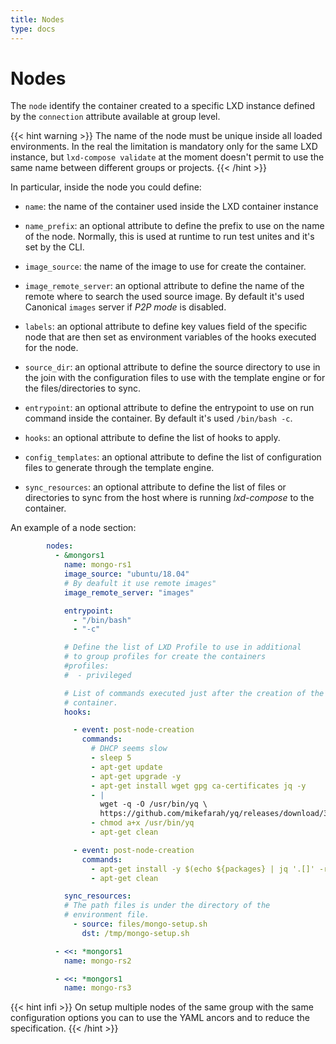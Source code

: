 ```yaml
---
title: Nodes
type: docs
---
```


# Nodes

The `node` identify the container created to a specific LXD instance defined by
the `connection` attribute available at group level.

{{< hint warning >}}
The name of the node must be unique inside all loaded environments.
In the real the limitation is mandatory only for the same LXD instance, but
`lxd-compose validate` at the moment doesn't permit to use the same name
between different groups or projects.
{{< /hint >}}

In particular, inside the node you could define:

  * `name`: the name of the container used inside the LXD container instance

  * `name_prefix`: an optional attribute to define the prefix to use on the
    name of the node. Normally, this is used at runtime to run test unites
    and it's set by the CLI.

  * `image_source`: the name of the image to use for create the container.

  * `image_remote_server`: an optional attribute to define the name of the
    remote where to search the used source image. By default it's used
    Canonical `images` server if *P2P mode* is disabled.

  * `labels`: an optional attribute to define key values field of the specific
    node that are then set as environment variables of the hooks executed for
    the node.

  * `source_dir`: an optional attribute to define the source directory
    to use in the join with the configuration files to use with the template
    engine or for the files/directories to sync.

  * `entrypoint`: an optional attribute to define the entrypoint to use
    on run command inside the container. By default it's used `/bin/bash -c`.

  * `hooks`: an optional attribute to define the list of hooks to apply.

  * `config_templates`: an optional attribute to define the list of
    configuration files to generate through the template engine.

  * `sync_resources`: an optional attribute to define the list of
    files or directories to sync from the host where is running *lxd-compose*
    to the container.

An example of a node section:

```yaml
        nodes:
          - &mongors1
            name: mongo-rs1
            image_source: "ubuntu/18.04"
            # By deafult it use remote images"
            image_remote_server: "images"

            entrypoint:
              - "/bin/bash"
              - "-c"

            # Define the list of LXD Profile to use in additional
            # to group profiles for create the containers
            #profiles:
            #  - privileged

            # List of commands executed just after the creation of the
            # container.
            hooks:

              - event: post-node-creation
                commands:
                  # DHCP seems slow
                  - sleep 5
                  - apt-get update
                  - apt-get upgrade -y
                  - apt-get install wget gpg ca-certificates jq -y
                  - |
                    wget -q -O /usr/bin/yq \
                    https://github.com/mikefarah/yq/releases/download/3.4.1/yq_linux_amd64
                  - chmod a+x /usr/bin/yq
                  - apt-get clean

              - event: post-node-creation
                commands:
                  - apt-get install -y $(echo ${packages} | jq '.[]' -r)
                  - apt-get clean

            sync_resources:
            # The path files is under the directory of the
            # environment file.
              - source: files/mongo-setup.sh
                dst: /tmp/mongo-setup.sh

          - <<: *mongors1
            name: mongo-rs2

          - <<: *mongors1
            name: mongo-rs3
```

{{< hint infi >}}
On setup multiple nodes of the same group with the same configuration options
you can to use the YAML ancors and to reduce the specification.
{{< /hint >}}
